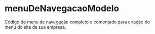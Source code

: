 # menuDeNavegacaoModelo
Código do menu de navegação completo e comentado para criação do menu do site da sua empresa.

